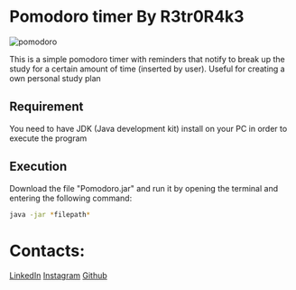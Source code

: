 # Pomodoro timer By R3tr0R4k3

![pomodoro](https://user-images.githubusercontent.com/94828984/231502396-62689983-928c-432f-bee1-ff64f723b864.png)

This is a simple pomodoro timer with reminders that notify to break up the study for a certain amount of time (inserted by user). Useful for creating a own personal
study plan

## Requirement

You need to have JDK (Java development kit) install on your PC in order to execute the program

## Execution

Download the file "Pomodoro.jar" and run it by opening the terminal and entering the following command:

```bash
java -jar *filepath*
```
# Contacts:
[LinkedIn](https://www.linkedin.com/in/cesare-federico-sgaramella/)
[Instagram](https://www.instagram.com/fede_rake/)
[Github](https://github.com/R3tr0R4ke)
